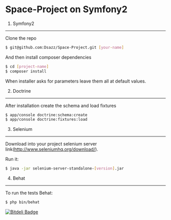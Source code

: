 # Space-Project on Symfony2

1. Symfony2
----------

Clone the repo

```bash
$ git@github.com:Dsazz/Space-Project.git [your-name]
```

And then install composer dependencies

```bash
$ cd [project-name]
$ composer install
```

When installer asks for parameters leave them all at default values.


2. Doctrine
-----------

After installation create the schema and load fixtures

```bash
$ app/console doctrine:schema:create
$ app/console doctrine:fixtures:load
```


3. Selenium
-----------

Download into your project selenium server link(http://www.seleniumhq.org/download/).

Run it:

```bash
$ java -jar selenium-server-standalone-[version].jar
```


4. Behat
--------

To run the tests Behat:

```bash
$ php bin/behat
```


[![Bitdeli Badge](https://d2weczhvl823v0.cloudfront.net/Dsazz/space-project/trend.png)](https://bitdeli.com/free "Bitdeli Badge")

